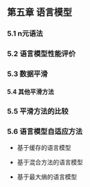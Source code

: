 ## 第五章 语言模型

### 5.1 n元语法

### 5.2 语言模型性能评价

###  5.3 数据平滑

#### 5.4 其他平滑方法

### 5.5 平滑方法的比较

### 5.6 语言模型自适应方法

- 基于缓存的语言模型

- 基于混合方法的语言模型

- 基于最大熵的语言模型
